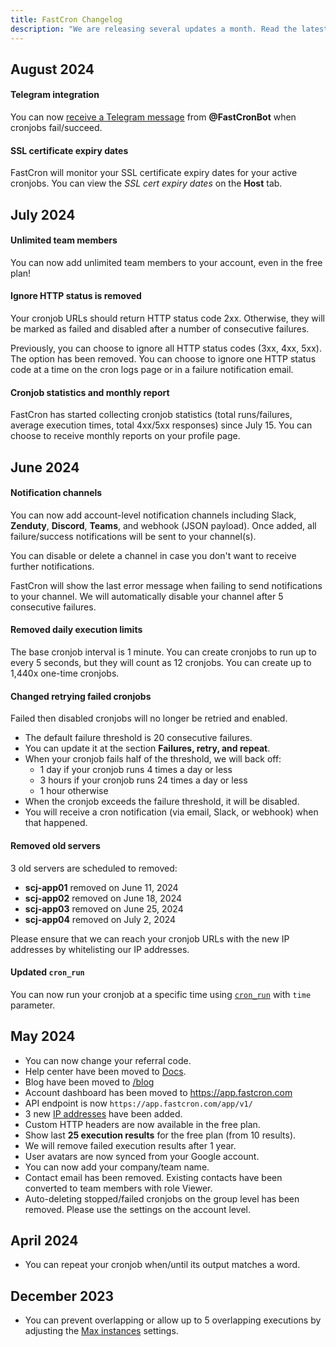 ```yaml
---
title: FastCron Changelog
description: "We are releasing several updates a month. Read the latest updates here."
---
```


## August 2024

#### Telegram integration
You can now [receive a Telegram message](/integrations/telegram) from **@FastCronBot** when cronjobs fail/succeed.

#### SSL certificate expiry dates

FastCron will monitor your SSL certificate expiry dates for your active cronjobs.
You can view the *SSL cert expiry dates* on the **Host** tab.

## July 2024

#### Unlimited team members
You can now add unlimited team members to your account, even in the free plan!

#### Ignore HTTP status is removed
Your cronjob URLs should return HTTP status code 2xx.
Otherwise, they will be marked as failed and disabled after a number of consecutive failures.

Previously, you can choose to ignore all HTTP status codes (3xx, 4xx, 5xx).
The option has been removed.
You can choose to ignore one HTTP status code at a time on the cron logs page or in a failure notification email.

#### Cronjob statistics and monthly report
FastCron has started collecting cronjob statistics (total runs/failures, average execution times, total 4xx/5xx responses) since July 15.
You can choose to receive monthly reports on your profile page.

## June 2024

#### Notification channels

You can now add account-level notification channels including Slack, **Zenduty**, **Discord**, **Teams**, and webhook (JSON payload).
Once added, all failure/success notifications will be sent to your channel(s).

You can disable or delete a channel in case you don't want to receive further notifications.

FastCron will show the last error message when failing to send notifications to your channel.
We will automatically disable your channel after 5 consecutive failures.

#### Removed daily execution limits

The base cronjob interval is 1 minute.
You can create cronjobs to run up to every 5 seconds, but they will count as 12 cronjobs.
You can create up to 1,440x one-time cronjobs.

#### Changed retrying failed cronjobs

Failed then disabled cronjobs will no longer be retried and enabled.
- The default failure threshold is 20 consecutive failures.
- You can update it at the section **Failures, retry, and repeat**.
- When your cronjob fails half of the threshold, we will back off:
  - 1 day if your cronjob runs 4 times a day or less
  - 3 hours if your cronjob runs 24 times a day or less
  - 1 hour otherwise
- When the cronjob exceeds the failure threshold, it will be disabled.
- You will receive a cron notification (via email, Slack, or webhook) when that happened.

#### Removed old servers

3 old servers are scheduled to removed:
- **scj-app01** removed on June 11, 2024
- **scj-app02** removed on June 18, 2024
- **scj-app03** removed on June 25, 2024
- **scj-app04** removed on July 2, 2024

Please ensure that we can reach your cronjob URLs with the new IP addresses by whitelisting our IP addresses.

#### Updated `cron_run`

You can now run your cronjob at a specific time using [`cron_run`](/reference/cron#cron_run) with `time` parameter.


## May 2024

- You can now change your referral code.
- Help center have been moved to [Docs](/docs).
- Blog have been moved to [/blog](/blog)
- Account dashboard has been moved to https://app.fastcron.com
- API endpoint is now `https://app.fastcron.com/app/v1/`
- 3 new [IP addresses](/ip-addresses) have been added.
- Custom HTTP headers are now available in the free plan.
- Show last **25 execution results** for the free plan (from 10 results).
- We will remove failed execution results after 1 year.
- User avatars are now synced from your Google account.
- You can now add your company/team name.
- Contact email has been removed. Existing contacts have been converted to team members with role Viewer.
- Auto-deleting stopped/failed cronjobs on the group level has been removed. Please use the settings on the account level.

## April 2024

- You can repeat your cronjob when/until its output matches a word.

## December 2023

- You can prevent overlapping or allow up to 5 overlapping executions by adjusting the [Max instances](/blog/max-instances) settings.